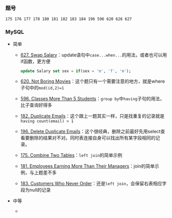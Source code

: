### 题号

```
175 176 177 178 180 181 182 183 184 196 596 620 626 627
```

### MySQL

- 简单

  - [627. Swap Salary](https://leetcode.cn/problems/swap-salary/)：update语句中`case...when...`的用法，或者也可以用if函数，更方便

    ```sql
    update Salary set sex = if(sex = 'm', 'f', 'm');
    ```

  - [620. Not Boring Movies](https://leetcode.cn/problems/not-boring-movies/)：这个题只有一个需要注意的地方，就是where子句中的`mod(id,2)=1`

  - [596. Classes More Than 5 Students](https://leetcode.cn/problems/classes-more-than-5-students/)：`group by`中`having`子句的用法，比子查询好得多

  - [182. Duplicate Emails](https://leetcode.cn/problems/duplicate-emails/)：这个跟上一题其实一样，只是找重复的记录就是`having count(email) > 1`

  - [196. Delete Duplicate Emails](https://leetcode.cn/problems/delete-duplicate-emails/)：这个很经典，删除之前最好先用select查看要删除的结果对不对。同时表连接自身可以找出所有某字段相同的记录。

  - [175. Combine Two Tables](https://leetcode.cn/problems/combine-two-tables/)：`left join`的简单示例

  - [181. Employees Earning More Than Their Managers](https://leetcode.cn/problems/employees-earning-more-than-their-managers/)：join的简单示例，与上题差不多

  - [183. Customers Who Never Order](https://leetcode.cn/problems/customers-who-never-order/)：还是`left join`，会保留右表相应字段为null的记录

- 中等

  - 

